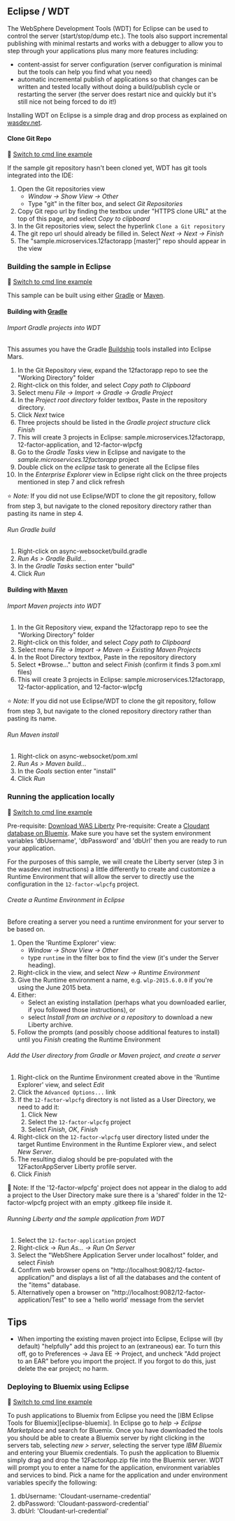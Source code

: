 ## Eclipse / WDT

The WebSphere Development Tools (WDT) for Eclipse can be used to control the server (start/stop/dump etc.). The tools also support incremental publishing with minimal restarts and works with a debugger to allow you to step through your applications plus many more features including:

* content-assist for server configuration (server configuration is minimal but the tools can help you find what you need)
* automatic incremental publish of applications so that changes can be written and tested locally without doing a build/publish cycle or restarting the server (the server does restart nice and quickly but it's still nice not being forced to do it!)

Installing WDT on Eclipse is a simple drag and drop process as explained on [wasdev.net][wasdev-wdt].

[wasdev-wdt]: https://developer.ibm.com/wasdev/downloads/liberty-profile-using-eclipse/

#### Clone Git Repo
:pushpin: [Switch to cmd line example](/docs/Using-cmd-line.md/#clone-git-repo)

If the sample git repository hasn't been cloned yet, WDT has git tools integrated into the IDE:

1.  Open the Git repositories view
    * *Window -> Show View -> Other*
    * Type "git" in the filter box, and select *Git Repositories*
2.  Copy Git repo url by finding the textbox under "HTTPS clone URL" at the top of this page, and select *Copy to clipboard*
3.  In the Git repositories view, select the hyperlink `Clone a Git repository`
4.  The git repo url should already be filled in.  Select *Next -> Next -> Finish*
5.  The "sample.microservices.12factorapp [master]" repo should appear in the view

### Building the sample in Eclipse
:pushpin: [Switch to cmd line example](/docs/Using-cmd-line.md/#building-the-sample)

This sample can be built using either [Gradle](#building-with-gradle) or [Maven](#building-with-maven).

#### Building with [Gradle](http://gradle.org/)

###### Import Gradle projects into WDT

This assumes you have the Gradle [Buildship](https://projects.eclipse.org/projects/tools.buildship) tools installed into Eclipse Mars.

1. In the Git Repository view, expand the 12factorapp repo to see the "Working Directory" folder
2. Right-click on this folder, and select *Copy path to Clipboard*
3. Select menu *File -> Import -> Gradle -> Gradle Project*
4. In the *Project root directory* folder textbox, Paste in the repository directory.
5. Click *Next* twice
6. Three projects should be listed in the *Gradle project structure* click *Finish*
7. This will create 3 projects in Eclipse: sample.microservices.12factorapp, 12-factor-application, and 12-factor-wlpcfg
8. Go to the *Gradle Tasks* view in Eclipse and navigate to the *sample.microservices.12factorapp* project
9. Double click on the *eclipse* task to generate all the Eclipse files
10. In the *Enterprise Explorer* view in Eclipse right click on the three projects mentioned in step 7 and click refresh

:star: *Note:* If you did not use Eclipse/WDT to clone the git repository, follow from step 3, but navigate to the cloned repository directory rather than pasting its name in step 4.

###### Run Gradle build

1. Right-click on async-websocket/build.gradle
2. *Run As > Gradle Build...*
3. In the *Gradle Tasks* section enter "build"
4. Click *Run*

#### Building with [Maven](http://maven.apache.org/)

###### Import Maven projects into WDT

1. In the Git Repository view, expand the 12factorapp repo to see the "Working Directory" folder
2. Right-click on this folder, and select *Copy path to Clipboard*
3. Select menu *File -> Import -> Maven -> Existing Maven Projects*
4. In the Root Directory textbox, Paste in the repository directory
5. Select *Browse..." button and select *Finish* (confirm it finds 3 pom.xml files)
6. This will create 3 projects in Eclipse: sample.microservices.12factorapp, 12-factor-application, and 12-factor-wlpcfg

:star: *Note:* If you did not use Eclipse/WDT to clone the git repository, follow from step 3, but navigate to the cloned repository directory rather than pasting its name.

###### Run Maven install

1. Right-click on async-websocket/pom.xml
2. *Run As > Maven build...*
3. In the *Goals* section enter "install"
4. Click *Run*

### Running the application locally
:pushpin: [Switch to cmd line example](/docs/Using-cmd-line.md/#running-the-application-locally)

Pre-requisite: [Download WAS Liberty](docs/Downloading-WAS-Liberty.md)
Pre-requisite: Create a [Cloudant database on Bluemix](/docs/Creating-Cloudant-database.md). Make sure you have set the system environment variables 'dbUsername', 'dbPassword' and 'dbUrl' then you are ready to run your application.

For the purposes of this sample, we will create the Liberty server (step 3 in the wasdev.net instructions) a little differently to create and customize a Runtime Environment that will allow the server to directly use the configuration in the `12-factor-wlpcfg` project.

###### Create a Runtime Environment in Eclipse

Before creating a server you need a runtime environment for your server to be based on.

1. Open the 'Runtime Explorer' view:
    * *Window -> Show View -> Other*
    * type `runtime` in the filter box to find the view (it's under the Server heading).
2. Right-click in the view, and select *New -> Runtime Environment*
3. Give the Runtime environment a name, e.g. `wlp-2015.6.0.0` if you're using the June 2015 beta.
4. Either:
    * Select an existing installation (perhaps what you downloaded earlier, if you followed those instructions), or
    * select *Install from an archive or a repository* to download a new Liberty archive.
5. Follow the prompts (and possibly choose additional features to install) until you *Finish* creating the Runtime Environment

###### Add the User directory from Gradle or Maven project, and create a server

1. Right-click on the Runtime Environment created above in the 'Runtime Explorer' view, and select *Edit*
2. Click the `Advanced Options...` link
3. If the `12-factor-wlpcfg` directory is not listed as a User Directory, we need to add it:
    1. Click New
    2. Select the `12-factor-wlpcfg` project
    3. Select *Finish*, *OK*, *Finish*
4. Right-click on the `12-factor-wlpcfg` user directory listed under the target Runtime Environment in the Runtime Explorer view., and select *New Server*.
5. The resulting dialog should be pre-populated with the 12FactorAppServer Liberty profile server.
6. Click *Finish*

:pushpin: Note: If the '12-factor-wlpcfg' project does not appear in the dialog to add a project to the User Directory make sure there is a 'shared' folder in the 12-factor-wlpcfg project with an empty .gitkeep file inside it.

###### Running Liberty and the sample application from WDT

1. Select the `12-factor-application` project
2. Right-click -> *Run As... -> Run On Server*
3. Select the "WebShere Application Server under localhost" folder, and select *Finish*
4. Confirm web browser opens on "http://localhost:9082/12-factor-application/" and displays a list of all the databases and the content of the "items" database.
5. Alternatively open a browser on "http://localhost:9082/12-factor-application/Test" to see a 'hello world' message from the servlet

## Tips

* When importing the existing maven project into Eclipse, Eclipse will (by default) "helpfully" add this project to an (extraneous) ear. To turn this off, go to Preferences -> Java EE -> Project, and uncheck "Add project to an EAR" before you import the project. If you forgot to do this, just delete the ear project; no harm.

### Deploying to Bluemix using Eclipse
:pushpin: [Switch to cmd line example](/docs/Using-cmd-line.md/#deploying-to-bluemix-using-the-command-line)

To push applications to Bluemix from Eclipse you need the [IBM Eclipse Tools for Bluemix][eclipse-bluemix]. In Eclipse go to *help -> Eclipse Marketplace* and search for Bluemix. Once you have downloaded the tools you should be able to create a Bluemix server by right clicking in the servers tab, selecting *new > server*, selecting the server type *IBM Bluemix* and entering your Bluemix credentials. To push the application to Bluemix simply drag and drop the 12FactorApp.zip file into the Bluemix server. WDT will prompt you to enter a name for the application, environment variables and services to bind. Pick a name for the application and under environment variables specify the following:

1. dbUsername: 'Cloudant-username-credential'
2. dbPassword: 'Cloudant-password-credential'
3. dbUrl: 'Cloudant-url-credential'
